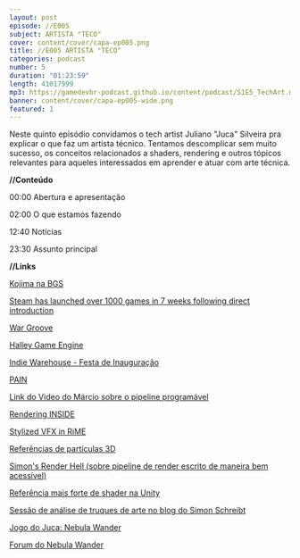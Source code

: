 ```yaml
---
layout: post
episode: //E005
subject: ARTISTA "TECO"
cover: content/cover/capa-ep005.png
title: //E005 ARTISTA "TECO"
categories: podcast
number: 5
duration: "01:23:59"
length: 41017999
mp3: https://gamedevbr-podcast.github.io/content/podcast/S1E5_TechArt.mp3
banner: content/cover/capa-ep005-wide.png
featured: 1
---
```


Neste quinto episódio convidamos o tech artist Juliano "Juca" Silveira pra explicar o que faz um artista técnico. Tentamos descomplicar sem muito sucesso, os conceitos relacionados a shaders, rendering e outros tópicos relevantes para aqueles interessados em aprender e atuar com arte técnica.

**//Conteúdo**

00:00 Abertura e apresentação

02:00 O que estamos fazendo

12:40 Notícias

23:30 Assunto principal

**//Links**

<a href="http://br.ign.com/brasil-game-show-2017/51915/news/hideo-kojima-vem-ao-brasil-para-bgs-2017" target="_blank">Kojima na BGS</a>

<a href="http://www.pcgamer.com/steam-has-launched-over-1000-games-in-7-weeks-following-direct-introduction/ " target="_blank">Steam has launched over 1000 games in 7 weeks following direct introduction</a>

<a href="http://wargroove.com/blog/" target="_blank">War Groove</a>

<a href="https://github.com/amzeratul/halley" target="_blank">Halley Game Engine</a>

<a href="https://www.facebook.com/indiewarehouse/" target="_blank">Indie Warehouse - Festa de Inauguração</a>

<a href="https://www.facebook.com/groups/1084482171606171/" target="_blank">PAIN</a>

<a href="https://www.youtube.com/watch?v=57p4NodRqec&list=PLt_f2ildHl1nSCQJtB4mynXzdVZazYD2D&index=3" target="_blank">Link do Video do Márcio sobre o pipeline programável</a>

<a href="https://www.youtube.com/watch?v=RdN06E6Xn9E" target="_blank">Rendering INSIDE</a>

<a href="https://www.youtube.com/watch?v=lAYIF0lwy60&feature=youtu.be" target="_blank">Stylized VFX in RiME</a>

<a href="https://twitter.com/chiba_akihito/status/762591166378352640" target="_blank">Referências de partículas 3D</a>

<a href="https://simonschreibt.de/gat/renderhell" target="_blank">Simon's Render Hell (sobre pipeline de render escrito de maneira bem acessível)</a>

<a href="https://en.wikibooks.org/wiki/Cg_Programming/Unity" target="_blank">Referência mais forte de shader na Unity</a>

<a href="https://simonschreibt.de/game-art-tricks/" target="_blank">Sessão de análise de truques de arte no blog do Simon Schreibt</a>

<a href="http://www.nebulawander.com/" target="_blank">Jogo do Juca: Nebula Wander</a>

<a href="https://forums.tigsource.com/index.php?topic=58843.0 " target="_blank">Forum do Nebula Wander</a>
